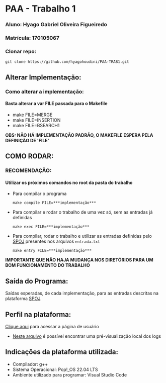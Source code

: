 # PAA - Trabalho 1
### Aluno: Hyago Gabriel Oliveira Figueiredo
### Matrícula: 170105067
### Clonar repo:
```
git clone https://github.com/hyagohoudini/PAA-TRAB1.git
```

## Alterar Implementação:
### Como alterar a implementação:
  #### Basta alterar a var FILE passada para o Makefile
 - make FILE=MERGE
 - make FILE=INSERTION
 - make FILE=BSEARCH1
			
**OBS: NÃO HÁ IMPLEMENTAÇÃO PADRÃO, O MAKEFILE ESPERA PELA DEFINIÇÃO DE 'FILE'**

## COMO RODAR:
### RECOMENDAÇÃO: 
  #### Utilizar os próximos comandos no root da pasta do trabalho
 - Para compilar o programa
    ```
    make compile FILE=***implementação***
    ```
 - Para compilar e rodar o trabalho de uma vez só, sem as entradas já definidas
    ```
    make exec FILE=***implementação***
    ```
 - Para compilar, rodar o trabalho e utilizar as entradas definidas pelo [SPOJ](https://www.spoj.com/) presentes nos arquivos `entrada.txt` 
    ```
    make entry FILE=***implementação***
    ```
**IMPORTANTE QUE NÃO HAJA MUDANÇA NOS DIRETÓRIOS PARA UM BOM FUNCIONAMENTO DO TRABALHO**

## Saída do Programa:
  Saídas esperadas, de cada implementação, para as entradas descritas na plataforma [SPOJ](https://www.spoj.com/).

## Perfil na plataforma:
  [Clique aqui](https://www.spoj.com/users/hyagogabriel/) para acessar a página de usuário
 - [Neste arquivo](./plaintext_version.txt) é possível encontrar uma pré-visualização local dos logs  

## Indicações da plataforma utilizada:
  - Compilador: g++
  - Sistema Operacional: Pop!_OS 22.04 LTS
  - Ambiente utilizado para programar:  Visual Studio Code
